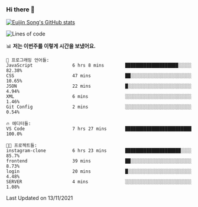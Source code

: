### Hi there 👋

[![Euijin Song's GitHub stats](https://github-readme-stats.vercel.app/api?username=lstar2397&count_private=true&show_icons=true&theme=tokyonight&locale=kr)](https://github.com/anuraghazra/github-readme-stats)

<!--START_SECTION:waka-->
![Lines of code](https://img.shields.io/badge/%EC%A0%80%EB%8A%94%20%EC%97%AC%ED%83%9C%EA%B9%8C%EC%A7%80%20-86838%20%EC%A4%84%EC%9D%98%20%EC%BD%94%EB%93%9C%EB%A5%BC%20%EC%9E%91%EC%84%B1%ED%96%88%EC%96%B4%EC%9A%94.-blue)

📊 **저는 이번주를 이렇게 시간을 보냈어요.** 

```text
💬 프로그래밍 언어들: 
JavaScript               6 hrs 8 mins        ████████████████████░░░░░   82.38% 
CSS                      47 mins             ██░░░░░░░░░░░░░░░░░░░░░░░   10.65% 
JSON                     22 mins             █░░░░░░░░░░░░░░░░░░░░░░░░   4.94% 
XML                      6 mins              ░░░░░░░░░░░░░░░░░░░░░░░░░   1.46% 
Git Config               2 mins              ░░░░░░░░░░░░░░░░░░░░░░░░░   0.54%

🔥 에디터들: 
VS Code                  7 hrs 27 mins       █████████████████████████   100.0%

🐱‍💻 프로젝트들: 
instagram-clone          6 hrs 23 mins       █████████████████████░░░░   85.7% 
frontend                 39 mins             ██░░░░░░░░░░░░░░░░░░░░░░░   8.73% 
login                    20 mins             █░░░░░░░░░░░░░░░░░░░░░░░░   4.48% 
SERVER                   4 mins              ░░░░░░░░░░░░░░░░░░░░░░░░░   1.08%

```


 Last Updated on 13/11/2021
<!--END_SECTION:waka-->

<!--
**lstar2397/lstar2397** is a ✨ _special_ ✨ repository because its `README.md` (this file) appears on your GitHub profile.

Here are some ideas to get you started:

- 🔭 I’m currently working on ...
- 🌱 I’m currently learning ...
- 👯 I’m looking to collaborate on ...
- 🤔 I’m looking for help with ...
- 💬 Ask me about ...
- 📫 How to reach me: ...
- 😄 Pronouns: ...
- ⚡ Fun fact: ...
-->
